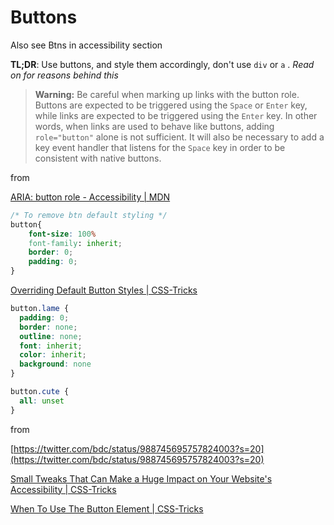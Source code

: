 # Buttons

Also see Btns in accessibility section

**TL;DR**: Use buttons, and style them accordingly, don't use `div` or `a` .
*Read on for reasons behind this*

> **Warning:** Be careful when marking up links with the button role. Buttons are expected to be triggered using the `Space` or `Enter` key, while links are expected to be triggered using the `Enter` key. In other words, when links are used to behave like buttons, adding `role="button"` alone is not sufficient. It will also be necessary to add a key event handler that listens for the `Space` key in order to be consistent with native buttons.

from 

[ARIA: button role - Accessibility | MDN](https://developer.mozilla.org/en-US/docs/Web/Accessibility/ARIA/Roles/button_role#accessibility_concerns)

```css
/* To remove btn default styling */
button{
	font-size: 100%
	font-family: inherit;
	border: 0;
	padding: 0;
}
```

[Overriding Default Button Styles | CSS-Tricks](https://css-tricks.com/overriding-default-button-styles/)

```css
button.lame {
  padding: 0;
  border: none;
  outline: none;
  font: inherit;
  color: inherit;
  background: none
}

button.cute {
  all: unset
}
```

from 

[https://twitter.com/bdc/status/988745695757824003?s=20](https://twitter.com/bdc/status/988745695757824003?s=20)

[Small Tweaks That Can Make a Huge Impact on Your Website's Accessibility | CSS-Tricks](https://css-tricks.com/small-tweaks-can-make-huge-impact-websites-accessibility/#article-header-id-2)

[When To Use The Button Element | CSS-Tricks](https://css-tricks.com/use-button-element/)